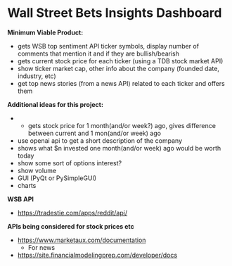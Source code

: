 # Wall Street Bets Insights Dashboard


**Minimum Viable Product:**  
- gets WSB top sentiment API ticker symbols, display number of comments that mention it and if they are bullish/bearish  
- gets current stock price for each ticker (using a TDB stock market API)  
- show ticker market cap, other info about the company (founded date, industry, etc)  
- get top news stories (from a news API) related to each ticker and offers them  


**Additional ideas for this project:**   
- - gets stock price for 1 month(and/or week?) ago, gives difference between current and 1 mon(and/or week) ago  
- use openai api to get a short description of the company  
- shows what $n invested one month(and/or week) ago would be worth today  
- show some sort of options interest?  
- show volume  
- GUI (PyQt or PySimpleGUI)  
- charts  


**WSB API**  
- https://tradestie.com/apps/reddit/api/  


**APIs being considered for stock prices etc**  
- https://www.marketaux.com/documentation  
  * For news
- https://site.financialmodelingprep.com/developer/docs  
